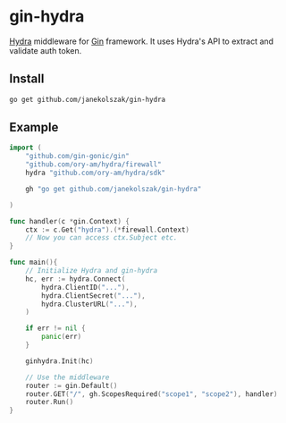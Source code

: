 # gin-hydra
[Hydra](https://github.com/ory-am/hydra) middleware for [Gin](https://gin-gonic.github.io/gin/) framework.
It uses Hydra's API to extract and validate auth token.

## Install
``` bash
go get github.com/janekolszak/gin-hydra
```

## Example

``` go
import (
    "github.com/gin-gonic/gin"
    "github.com/ory-am/hydra/firewall"
  	hydra "github.com/ory-am/hydra/sdk"

    gh "go get github.com/janekolszak/gin-hydra"

)

func handler(c *gin.Context) {
	ctx := c.Get("hydra").(*firewall.Context)
	// Now you can access ctx.Subject etc.
}

func main(){
	// Initialize Hydra and gin-hydra
	hc, err := hydra.Connect(
		hydra.ClientID("..."),
		hydra.ClientSecret("..."),
		hydra.ClusterURL("..."),
	)

	if err != nil {
		panic(err)
	}

	ginhydra.Init(hc)

	// Use the middleware
 	router := gin.Default()
	router.GET("/", gh.ScopesRequired("scope1", "scope2"), handler)
	router.Run()
}
```